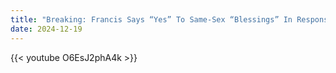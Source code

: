 ```yaml
---
title: "Breaking: Francis Says “Yes” To Same-Sex “Blessings” In Response To “Cardinals”"
date: 2024-12-19
---
```


{{< youtube O6EsJ2phA4k >}}
